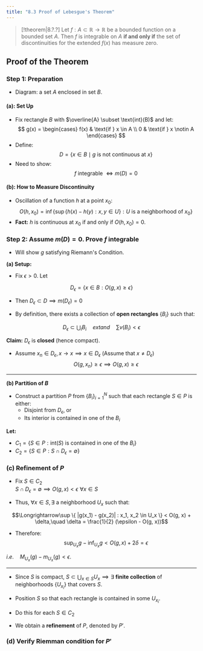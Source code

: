 ```yaml
---
title: "8.3 Proof of Lebesgue's Theorem"
---
```



> [!theorem|8.?.?]
> Let $f : A \subset \mathbb{R} \to \mathbb{R}$ be a bounded function on a bounded set $A$. Then $f$ is integrable on $A$ **if and only if** the set of discontinuities for the extended $f(x)$ has measure zero.

## Proof of the Theorem

### Step 1: Preparation

- Diagram: a set $A$ enclosed in set $B$.
#### (a): Set Up

- Fix rectangle $B$ with $\overline{A} \subset \text{int}(B)$ and let:
$$
g(x) = \begin{cases}  
   f(x) & \text{if } x \in A \\  
   0 & \text{if } x \notin A  
\end{cases}
$$
- Define:
$$
D = \{ x \in B \mid g \text{ is not continuous at } x \}
$$
- Need to show:
$$
f \text{ integrable } \Leftrightarrow m(D) = 0
$$
#### (b): How to Measure Discontinuity

- Oscillation of a function $h$ at a point $x_0$:
$$O(h, x_0) = \inf  \{ \sup \left\{ h(x) - h(y) : x, y \in U \} : U \text{ is a neighborhood of } x_0 \right\}$$
- **Fact:** $h$ is continuous at $x_0$ if and only if $O(h, x_0) = 0$.
### Step 2: Assume $m(D) = 0$. Prove $f$ integrable

- Will show $g$ satisfying Riemann's Condition.

**(a) Setup:**
- Fix $\epsilon > 0$. Let

$$D_{\epsilon} = \{ x \in B : O(g, x) \geq \epsilon \}$$

- Then $D_{\epsilon} \subset D \implies m(D_{\epsilon}) = 0$

- By definition, there exists a collection of **open rectangles** $\{ B_i \}$ such that:

$$D_{\epsilon} \subset \bigcup_i B_i \quad 	ext{and} \quad \sum v(B_i) < \epsilon$$

**Claim:** $D_{\epsilon}$ is **closed** (hence compact).

- Assume $x_n \in D_{\epsilon},  x \rightarrow x \implies x \in D_{\epsilon}$ (Assume that $x\ne D_{\epsilon}$)
$$O(g, x_n) \geq \epsilon \implies O(g, x) \geq \epsilon$$

***

**(b) Partition of $B$**

- Construct a partition $P$ from $\{ B_i \}_{i=1}^N$ such that each rectangle $S \in P$ is either:
  - Disjoint from $D_{\epsilon}$, or
  - Its interior is contained in one of the $B_i$

**Let:**
- $C_1 = \{ S \in P : 	\text{int}(S) 	\text{ is contained in one of the } B_i \}$
- $C_2 = \{ S \in P : S \cap D_{\epsilon} = \emptyset \}$

### (c) Refinement of $P$

- Fix $S \in C_2$  
  $S \cap D_{\epsilon} = \emptyset \implies O(g, x) < \epsilon \,\, \forall x \in S$

- Thus, $\forall x \in S, \exists$ a neighborhood $U_x$ such that:

$$\Longrightarrow\sup \{ |g(x_1) - g(x_2)| : x_1, x_2 \in U_x \} < O(g, x) + \delta,\quad \delta = \frac{1}{2} (\epsilon - O(g, x))$$

- Therefore:
$$\sup_{U_x} g - \inf_{U_x} g < O(g, x) + 2\delta = \epsilon$$

$i.e. \quad M_{U_x}(g) - m_{U_x}(g) < \epsilon.$

***

- Since $S$ is compact, $S \subset \bigcup_{x \in S} U_x \implies \exists$ **finite collection** of neighborhoods $\{ U_{x_i} \}$ that covers $S$.

- Position $S$ so that each rectangle is contained in some $U_{x_i}$.

- Do this for each $S \in C_2$

- We obtain a **refinement** of $P$, denoted by $P'$.
### (d) Verify Riemman condition for $P'$



